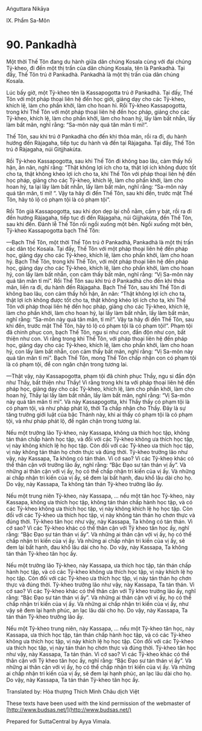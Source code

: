  

Aṅguttara Nikāya

IX. Phẩm Sa-Môn

# 90\. Pankadhà

Một thời Thế Tôn đang du hành giữa dân chúng Kosala cùng với đại chúng Tỷ-kheo, đi đến một thị trấn của dân chúng Kosala, tên là Pankadhà. Tại đấy, Thế Tôn trú ở Pankadhà. Pankadhà là một thị trấn của dân chúng Kosala.

Lúc bấy giờ, một Tỷ-kheo tên là Kassapogotta trú ở Pankadhà. Tại đấy, Thế Tôn với một pháp thoại liên hệ đến học giới, giảng dạy cho các Tỷ-kheo, khích lệ, làm cho phấn khởi, làm cho hoan hỉ. Rồi Tỷ-kheo Kassapogotta, trong khi Thế Tôn với một pháp thoại liên hệ đến học pháp, giảng cho các Tỷ-kheo, khích lệ, làm cho phấn khởi, làm cho hoan hỷ, lấy làm bất nhẫn, lấy làm bất mãn, nghĩ rằng: “Sa-môn này quá tăn măn tỉ mỉ!”.

Thế Tôn, sau khi trú ở Pankadhà cho đến khi thỏa mãn, rồi ra đi, du hành hướng đến Ràjagaha, tiếp tục du hành và đến tại Ràjagaha. Tại đấy, Thế Tôn trú ở Ràjagaha, núi Gitjjhakùta.

Rồi Tỷ-kheo Kassapogotta, sau khi Thế Tôn đi không bao lâu, cảm thấy hối hận, ăn năn, nghĩ rằng: “Thật không lợi ích cho ta, thật lợi ích không được tốt cho ta, thật không khéo lợi ích cho ta, khi Thế Tôn với pháp thoại liên hệ đến học pháp, giảng cho các Tỷ-kheo, khích lệ, làm cho phấn khởi, làm cho hoan hỷ, ta lại lấy làm bất nhẫn, lấy làm bất mãn, nghĩ rằng: “Sa-môn này quá tăn măn, tỉ mỉ! “. Vậy ta hãy đi đến Thế Tôn, sau khi đến, trước mặt Thế Tôn, hãy tỏ lộ có phạm tội là có phạm tội”.

Rồi Tôn giả Kassapogotta, sau khi dọn dẹp lại chỗ nằm, cầm y bát, rồi ra đi đến hướng Ràjagaha, tiếp tục đi đến Ràjagaha, núi Gijjhakùta, đến Thế Tôn, sau khi đến. Ðảnh lễ Thế Tôn rồi ngồi xuống một bên. Ngồi xuống một bên, Tỷ-kheo Kassapogotta bạch Thế Tôn:

—Bạch Thế Tôn, một thời Thế Tôn trú ở Pankadhà, Pankadhà là một thị trấn các dân tộc Kosala. Tại đấy, Thế Tôn với một pháp thoại liên hệ đến pháp học, giảng dạy cho các Tỷ-kheo, khích lệ, làm cho phấn khởi, làm cho hoan hỷ. Bạch Thế Tôn, trong khi Thế Tôn, với một pháp thoại liên hệ đến pháp học, giảng dạy cho các Tỷ-kheo, khích lệ, làm cho phấn khởi, làm cho hoan hỷ, con lấy làm bất nhẫn, con cảm thấy bất mãn, nghĩ rằng: “Vị Sa-môn này quá tăn măn tỉ mỉ”. Rồi Thế Tôn sau khi trú ở Pankadhà cho đến khi thỏa mãn, liền ra đi, du hành đến Ràjagaha. Bạch Thế Tôn, sau khi Thế Tôn đi không bao lâu, con cảm thấy hối hận, ăn năn: “Thật không lợi ích cho ta, thật lợi ích không được tốt cho ta, thật không khéo lợi ích cho ta, khi Thế Tôn với pháp thoại liên hệ đến học pháp, giảng cho các Tỷ-kheo, khích lệ, làm cho phấn khởi, làm cho hoan hỷ, lại lấy làm bất nhẫn, lấy làm bất mãn, nghĩ rằng: “Sa-môn này quá tăn măn, tỉ mỉ!”. Vậy ta hãy đi đến Thế Tôn, sau khi đến, trước mặt Thế Tôn, hãy tỏ lộ có phạm tội là có phạm tội!”. Phạm tội đã chinh phục con, bạch Thế Tôn, ngu si như con, đần độn như con, bất thiện như con. Vì rằng trong khi Thế Tôn, với pháp thoại liên hệ đến pháp học, giảng dạy cho các Tỷ-kheo, khích lệ, làm cho phấn khởi, làm cho hoan hỷ, con lấy làm bất nhẫn, con cảm thấy bất mãn, nghĩ rằng: “Vị Sa-môn này quá tăn măn tỉ mỉ”. Bạch Thế Tôn, mong Thế Tôn chấp nhận con có phạm tội là có phạm tội, để con ngăn chận trong tương lai.

—Thật vậy, này Kassapogotta, phạm tội đã chinh phục Thầy, ngu si đần độn như Thầy, bất thiện như Thầy! Vì rằng trong khi ta với pháp thoại liên hệ đến pháp học, giảng dạy cho các Tỷ-kheo, khích lệ, làm cho phấn khởi, làm cho hoan hỷ, Thầy lại lấy làm bất nhẫn, lấy làm bất mãn, nghĩ rằng: “Vị Sa-môn này quá tăn măn tỉ mỉ”. Và này Kassapogotta, khi Thầy thấy có phạm tội là có phạm tội, và như pháp phát lộ, thời Ta chấp nhận cho Thầy. Ðây là sự tăng trưởng giới luật của bậc Thánh này, khi ai thấy có phạm tội là có phạm tội, và như pháp phát lộ, để ngăn chặn trong tương lai.

Nếu một trưởng lão Tỷ-kheo, này Kassapa, không ưa thích học tập, không tán thán chấp hành học tập, và đối với các Tỷ-kheo không ưa thích học tập, vị này không khích lệ họ học tập. Còn đối với các Tỷ-kheo ưa thích học tập, vị này không tán thán họ chơn thực và đúng thời. Tỷ-kheo trưởng lão như vậy, này Kassapa, Ta không có tán thán. Vì cớ sao? Vì các Tỷ-kheo khác có thể thân cận với trưởng lão ấy, nghĩ rằng: “Bậc Ðạo sư tán thán vị ấy”. Và những ai thân cận với vị ấy, họ có thể chấp nhận tri kiến của vị ấy. Và những ai chấp nhận tri kiến của vị ấy, sẽ đem lại bất hạnh, đau khổ lâu dài cho họ. Do vậy, này Kassapa, Ta không tán thán Tỷ-kheo trưởng lão ấy.

Nếu một trung niên Tỷ-kheo, này Kassapa, ... nếu một tân học Tỷ-kheo, này Kassapa, không ưa thích học tập, không tán thán chấp hành học tập, và có các Tỷ-kheo không ưa thích học tập, vị này không khích lệ họ học tập. Còn đối với các Tỷ-kheo ưa thích học tập, vị này không tán thán họ chơn thực và đúng thời. Tỷ-kheo tân học như vậy, này Kassapa, Ta không có tán thán. Vì cớ sao? Vì các Tỷ-kheo khác có thể thân cận với Tỷ kheo tân học ấy, nghĩ rằng: “Bậc Ðạo sư tán thán vị ấy”. Và những ai thân cận với vị ấy, họ có thể chấp nhận tri kiến của vị ấy. Và những ai chấp nhận tri kiến của vị ấy, sẽ đem lại bất hạnh, đau khổ lâu dài cho họ. Do vậy, này Kassapa, Ta không tán thán Tỷ-kheo tân học ấy.

Nếu một trưởng lão Tỷ-kheo, này Kassapa, ưa thích học tập, tán thán chấp hành học tập, và có các Tỷ-kheo không ưa thích học tập, vị này khích lệ họ học tập. Còn đối với các Tỷ-kheo ưa thích học tập, vị này tán thán họ chơn thực và đúng thời. Tỷ-kheo trưởng lão như vậy, này Kassapa, Ta tán thán. Vì cớ sao? Vì các Tỷ-kheo khác có thể thân cận với Tỷ kheo trưởng lão ấy, nghĩ rằng: “Bậc Ðạo sư tán thán vị ấy”. Và những ai thân cận với vị ấy, họ có thể chấp nhận tri kiến của vị ấy. Và những ai chấp nhận tri kiến của vị ấy, như vậy sẽ đem lại hạnh phúc, an lạc lâu dài cho họ. Do vậy, này Kassapa, Ta tán thán Tỷ-kheo trưởng lão ấy.

Nếu một Tỷ-kheo trung niên, này Kassapa, ... nếu một Tỷ-kheo tân học, này Kassapa, ưa thích học tập, tán thán chấp hành học tập, và có các Tỷ-kheo không ưa thích học tập, vị này khích lệ họ học tập. Còn đối với các Tỷ-kheo ưa thích học tập, vị này tán thán họ chơn thực và đúng thời. Tỷ-kheo tân học như vậy, này Kassapa, Ta tán thán. Vì cớ sao? Vì các Tỷ-kheo khác có thể thân cận với Tỷ kheo tân học ấy, nghĩ rằng: “Bậc Ðạo sư tán thán vị ấy”. Và những ai thân cận với vị ấy, họ có thể chấp nhận tri kiến của vị ấy. Và những ai chấp nhận tri kiến của vị ấy, sẽ đem lại hạnh phúc, an lạc lâu dài cho họ. Do vậy, này Kassapa, Ta tán thán Tỷ-kheo tân học ấy.

Translated by: Hòa thượng Thích Minh Châu dịch Việt

These texts have been used with the kind permission of the webmaster of [http://www.budsas.net/](http://www.budsas.net/)

Prepared for SuttaCentral by Ayya Vimala.